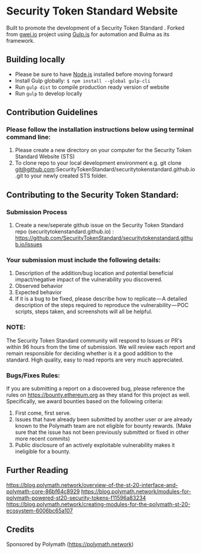 # Security Token Standard Website
Built to promote the development of a Security Token Standard . Forked from  [gwei.io]() project using [Gulp.js](https://gulp.js) for automation and Bulma as its framework.

## Building locally
- Please be sure to have [Node.js](https://nodejs.org/en/) installed before moving forward
- Install Gulp globally: `$ npm install --global gulp-cli`
- Run `gulp dist` to compile production ready version of website
- Run `gulp` to develop locally

## Contribution Guidelines

### Please follow the installation instructions below using terminal command line:
1. Please create a new directory on your computer for the Security Token Standard Website (STS) 
2. To clone repo to your local development environment e.g. git clone git@github.com:SecurityTokenStandard/securitytokenstandard.github.io.git to your newly created STS folder.
 
## Contributing to the Security Token Standard: 

### Submission Process
1. Create a new/seperate github issue on the Security Token Standard repo (securitytokenstandard.github.io) : https://github.com/SecurityTokenStandard/securitytokenstandard.github.io/issues

### Your submission must include the following details:
1. Description of the addition/bug location and potential beneficial impact/negative impact of the vulnerability you discovered.
2. Observed behavior
3. Expected behavior
4.  If it is a bug to be fixed, please describe how to replicate — A detailed description of the steps required to reproduce the vulnerability — POC scripts, steps taken, and screenshots will all be helpful.

### NOTE: 

The Security Token Standard community will respond to Issues or PR's within 96 hours from the time of submission. We will review each report and remain responsible for deciding whether is it a good addition to the standard. High quality, easy to read reports are very much appreciated.

### Bugs/Fixes Rules:

If you are submitting a report on a discovered bug, please reference the rules on https://bounty.ethereum.org as they stand for this project as well. Specifically, we award bounties based on the following criteria:

1. First come, first serve.
2. Issues that have already been submitted by another user or are already known to the Polymath team are not eligible for bounty rewards. (Make sure that the issue has not been previously submitted or fixed in other more recent commits)
3. Public disclosure of an actively exploitable vulnerability makes it ineligible for a bounty.

## Further Reading

https://blog.polymath.network/overview-of-the-st-20-interface-and-polymath-core-86bf64c8929
https://blog.polymath.network/modules-for-polymath-powered-st20-security-tokens-f11596a83234
https://blog.polymath.network/creating-modules-for-the-polymath-st-20-ecosystem-6006bc65a107

## Credits
Sponsored by Polymath (https://polymath.network)

